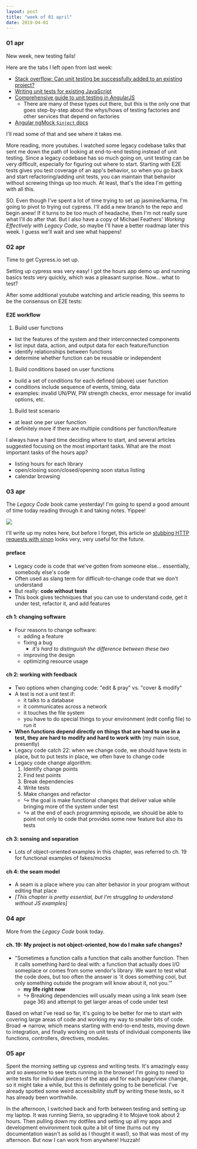 ```yaml
---
layout: post
title: "week of 01 april"
date: 2019-04-01
---
```


### 01 apr

New week, new testing fails! 

Here are the tabs I left open from last week:

* [Stack overflow: Can unit testing be successfully added to an existing project?](https://stackoverflow.com/questions/3476054/can-unit-testing-be-successfully-added-into-an-existing-production-project-if-s)
* [Writing unit tests for existing JavaScript](https://rmurphey.com/blog/2014/07/13/unit-tests)
* [Comprehensive guide to unit testing in AngularJS](https://www.syntaxsuccess.com/viewarticle/comprehensive-guide-to-unit-testing-in-angularjs)
  * There are many of these types out there, but this is the only one that goes step-by-step about the whys/hows of testing factories and other services that depend on factories
* [Angular ngMock `$inject` docs](https://docs.angularjs.org/api/ngMock/function/angular.mock.inject)

I'll read some of that and see where it takes me. 

More reading, more youtubes. I watched some legacy codebase talks that sent me down the path of looking at end-to-end testing instead of unit testing. Since a legacy codebase has so much going on, unit testing can be very difficult, especially for figuring out where to start. Starting with E2E tests gives you test coverage of an app's behavior, so when you go back and start refactoring/adding unit tests, you can maintain that behavior without screwing things up too much. At least, that's the idea I'm getting with all this. 

SO. Even though I've spent a lot of time trying to set up jasmine/karma, I'm going to pivot to trying out cypress. I'll add a new branch to the repo and begin anew! If it turns to be too much of headache, then I'm not really sure what I'll do after that. But I also have a copy of Michael Feathers' *Working Effectively with Legacy Code*, so maybe I'll have a better roadmap later this week. I guess we'll wait and see what happens!

### 02 apr

Time to get Cypress.io set up. 

Setting up cypress was very easy! I got the hours app demo up and running basics tests very quickly, which was a pleasant surprise. Now... what to test?

After some additional youtube watching and article reading, this seems to be the consensus on E2E tests:

#### E2E workflow

1. Build user functions
  * list the features of the system and their interconnected components
  * list input data, action, and output data for each feature/function
  * identify relationships between functions
  * determine whether function can be reusable or independent
1. Build conditions based on user functions
  * build a set of conditions for each defined (above) user function
  * conditions include sequence of events, timing, data
  * examples: invalid UN/PW, PW strength checks, error message for invalid options, etc.
1. Build test scenario
  * at least one per user function
  * definitely more if there are multiple conditions per function/feature

I always have a hard time deciding where to start, and several articles suggested focusing on the most important tasks. What are the most important tasks of the hours app?

* listing hours for each library
* open/closing soon/closed/opening soon status listing
* calendar browsing

### 03 apr

The *Legacy Code* book came yesterday! I'm going to spend a good amount of time today reading through it and taking notes. Yippee! 

![](https://media.giphy.com/media/ET3joD3mN6UEg/giphy.gif)

I'll write up my notes here, but before I forget, this article on [stubbing HTTP requests with sinon](https://mherman.org/blog/stubbing-http-requests-with-sinon/) looks very, very useful for the future.

#### preface

* Legacy code is code that we've gotten from someone else... essentially, somebody else's code
* Often used as slang term for difficult-to-change code that we don't understand
* But really: **code without tests**
* This book gives techniques that you can use to understand code, get it under test, refactor it, and add features

#### ch 1: changing software

* Four reasons to change software:
  * adding a feature
  * fixing a bug
    * *it's hard to distinguish the difference between these two*
  * improving the design
  * optimizing resource usage

#### ch 2: working with feedback

* Two options when changing code: "edit & pray" vs. "cover & modify"
* A test is not a unit test if:
  * it talks to a database
  * it communicates across a network
  * it touches the file system
  * you have to do special things to your environment (edit config file) to run it
* **When functions depend directly on things that are hard to use in a test, they are hard to modify and hard to work with** (my main issue, presently)
* Legacy code catch 22: when we change code, we should have tests in place, but to put tests in place, we often have to change code
* Legacy code change algorithm:
  1. Identify change points
  1. Find test points
  1. Break dependencies
  1. Write tests
  1. Make changes and refactor
  * :arrow_right_hook: the goal is make functional changes that deliver value while bringing more of the system under test
  * :arrow_right_hook: at the end of each programming episode, we should be able to point not only to code that provides some new feature but also its tests

#### ch 3: sensing and separation

* Lots of object-oriented examples in this chapter, was referred to ch. 19 for functional examples of fakes/mocks

#### ch 4: the seam model

* A seam is a place where you can alter behavior in your program without editing that place
* *[This chapter is pretty essential, but I'm struggling to understand without JS examples]*

### 04 apr

More from the *Legacy Code* book today.

#### ch. 19: My project is not object-oriented, how do I make safe changes?

* "Sometimes a function calls a function that calls another function. Then it calls something hard to deal with: a function that actually does I/O someplace or comes from some vendor's library. We want to test what the code does, but too often the answer is 'it does something cool, but only something outside the program will know about it, not you.'" 
  * **my life right now**
  * :arrow_right_hook: Breaking dependencies will usually mean using a link seam (see page 36) and attempt to get larger areas of code under test

Based on what I've read so far, it's going to be better for me to start with covering large areas of code and working my way to smaller bits of code. Broad => narrow, which means starting with end-to-end tests, moving down to integration, and finally working on unit tests of individual components like functions, controllers, directives, modules.

### 05 apr

Spent the morning setting up cypress and writing tests. It's amazingly easy and so awesome to see tests running in the browser! I'm going to need to write tests for individual pieces of the app and for each page/view change, so it might take a while, but this is definitely going to be beneficial. I've already spotted some weird accessibility stuff by writing these tests, so it has already been worthwhile. 

In the afternoon, I switched back and forth between testing and setting up my laptop. It was running Sierra, so upgrading it to Mojave took about 2 hours. Then pulling down my dotfiles and setting up all my apps and development environment took quite a bit of time (turns out my documentation wasn't as solid as I thought it was!), so that was most of my afternoon. But now I can work from anywhere! Huzzah!

